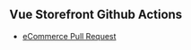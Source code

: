 ## Vue Storefront Github Actions

* [eCommerce Pull Request](https://github.com/vuestorefront/github-actions/tree/develop/vsf-ecommerce-pull-request)
